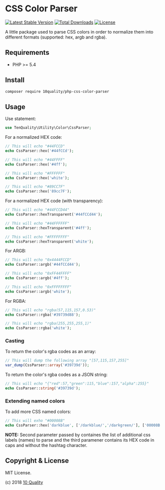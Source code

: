 # CSS Color Parser

[![Latest Stable Version](https://poser.pugx.org/10quality/php-css-color-parser/v/stable)](https://packagist.org/packages/10quality/php-css-color-parser)
[![Total Downloads](https://poser.pugx.org/10quality/php-css-color-parser/downloads)](https://packagist.org/packages/10quality/php-css-color-parser)
[![License](https://poser.pugx.org/10quality/php-css-color-parser/license)](https://packagist.org/packages/10quality/php-css-color-parser)

A little package used to parse CSS colors in order to normalize them into different formats (supported: hex, argb and rgba).

## Requirements

* PHP >= 5.4

## Install

```bash
composer require 10quality/php-css-color-parser
```

## Usage

Use statement:
```php
use TenQuality\Utility\Color\CssParser;
```

For a normalized HEX code:
```php
// This will echo "#44FCCD"
echo CssParser::hex('#44fCCd');

// This will echo "#44FFFF"
echo CssParser::hex('#4ff');

// This will echo "#FFFFFF"
echo CssParser::hex('white');

// This will echo "#89CC7F"
echo CssParser::hex('89cc7F');
```

For a normalized HEX code (with transparency):
```php
// This will echo "#44FCCD44"
echo CssParser::hexTransparent('#44fCCd44');

// This will echo "#44FFFFFF"
echo CssParser::hexTransparent('#4ff');

// This will echo "#FFFFFFFF"
echo CssParser::hexTransparent('white');
```

For ARGB:
```php
// This will echo "0x4444FCCD"
echo CssParser::argb('#44fCCd44');

// This will echo "0xFF44FFFF"
echo CssParser::argb('#4ff');

// This will echo "0xFFFFFFFF"
echo CssParser::argb('white');
```

For RGBA:
```php
// This will echo "rgba(57,115,157,0.53)"
echo CssParser::rgba('#39739d88');

// This will echo "rgba(255,255,255,1)"
echo CssParser::rgba('white');
```

### Casting

To return the color's rgba codes as an array:
```php
// This will dump the following array "[57,115,157,255]"
var_dump(CssParser::array('#39739d'));
```

To return the color's rgba codes as a JSON string:
```php
// This will echo "{"red":57,"green":115,"blue":157,"alpha":255}"
echo CssParser::string('#39739d');
```

### Extending named colors

To add more CSS named colors:
```php
// This will exho "#00008B"
echo CssParser::hex('darkblue', ['/darkblue/','/darkgreen/'], ['00008B','006400']);
```
**NOTE:** Second parameter passed by containes the list of additional css labels (names) to parse and the third paramener contains its HEX code in caps and without the hashtag character.

## Copyright & License

MIT License.

(c) 2018 [10 Quality](https://www.10quality.com/)
